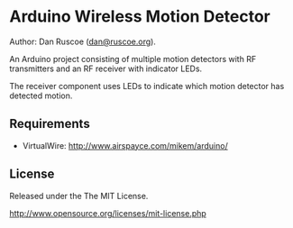 Arduino Wireless Motion Detector
===========

Author: Dan Ruscoe (dan@ruscoe.org).

An Arduino project consisting of multiple motion detectors with RF transmitters and an RF receiver with indicator LEDs.

The receiver component uses LEDs to indicate which motion detector has detected motion.

Requirements
------------
* VirtualWire: http://www.airspayce.com/mikem/arduino/

License
-------

Released under the The MIT License.

http://www.opensource.org/licenses/mit-license.php
